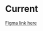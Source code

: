 # Current
[Figma link here](https://www.figma.com/file/v3KfJA5lD2h8zstdxoB2fd/Untitled?type=design&mode=design&t=dQbHZ9KZgu9pPkc1-1)